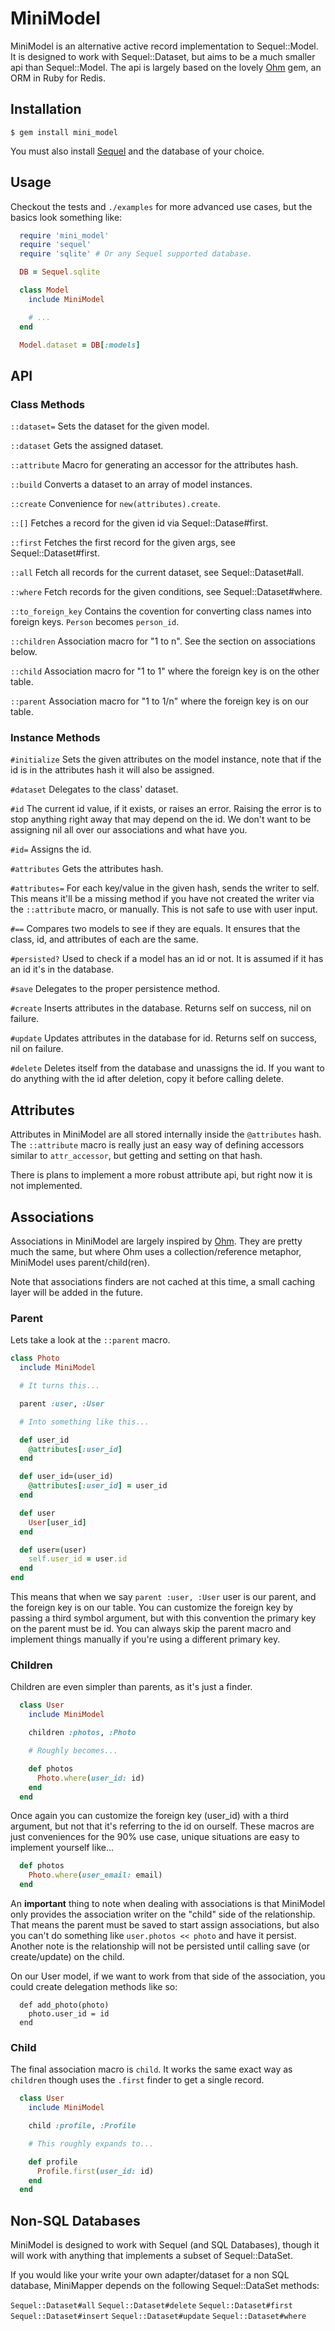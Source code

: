 # MiniModel

MiniModel is an alternative active record implementation to Sequel::Model.
It is designed to work with Sequel::Dataset, but aims to be a much smaller api
than Sequel::Model. The api is largely based on the lovely [Ohm][ohm] gem,
an ORM in Ruby for Redis.

## Installation

`$ gem install mini_model`

You must also install [Sequel][sequel] and the database of your choice.

## Usage

Checkout the tests and `./examples` for more advanced use cases,
but the basics look something like:

```ruby
  require 'mini_model'
  require 'sequel'
  require 'sqlite' # Or any Sequel supported database.

  DB = Sequel.sqlite

  class Model
    include MiniModel

    # ...
  end

  Model.dataset = DB[:models]
```

## API

### Class Methods

`::dataset=` Sets the dataset for the given model.

`::dataset` Gets the assigned dataset.

`::attribute` Macro for generating an accessor for the attributes hash.

`::build` Converts a dataset to an array of model instances.

`::create` Convenience for `new(attributes).create`.

`::[]` Fetches a record for the given id via Sequel::Datase#first.

`::first` Fetches the first record for the given args, see Sequel::Dataset#first.

`::all` Fetch all records for the current dataset, see Sequel::Dataset#all.

`::where` Fetch records for the given conditions, see Sequel::Dataset#where.

`::to_foreign_key` Contains the covention for converting class names into foreign keys.
`Person` becomes `person_id`.

`::children` Association macro for "1 to n". See the section on associations below.

`::child` Association macro for "1 to 1" where the foreign key is on the other table.

`::parent` Association macro for "1 to 1/n" where the foreign key is on our table.

### Instance Methods

`#initialize` Sets the given attributes on the model instance, note that if the id
is in the attributes hash it will also be assigned.

`#dataset` Delegates to the class' dataset.

`#id` The current id value, if it exists, or raises an error.
Raising the error is to stop anything right away that may depend on the id.
We don't want to be assigning nil all over our associations and what have you.

`#id=` Assigns the id.

`#attributes` Gets the attributes hash.

`#attributes=` For each key/value in the given hash, sends the writer to self.
This means it'll be a missing method if you have not created the writer via the
`::attribute` macro, or manually. This is not safe to use with user input.

`#==` Compares two models to see if they are equals. It ensures that the class,
id, and attributes of each are the same.

`#persisted?` Used to check if a model has an id or not. It is assumed if
it has an id it's in the database.

`#save` Delegates to the proper persistence method.

`#create` Inserts attributes in the database. Returns self on success, nil
on failure.

`#update` Updates attributes in the database for id. Returns self on success,
nil on failure.

`#delete` Deletes itself from the database and unassigns the id. If you want
to do anything with the id after deletion, copy it before calling delete.

## Attributes

Attributes in MiniModel are all stored internally inside the `@attributes` hash.
The `::attribute` macro is really just an easy way of defining accessors
similar to `attr_accessor`, but getting and setting on that hash.

There is plans to implement a more robust attribute api,
but right now it is not implemented.

## Associations

Associations in MiniModel are largely inspired by [Ohm][ohm].
They are pretty much the same, but where Ohm uses a collection/reference metaphor,
MiniModel uses parent/child(ren).

Note that associations finders are not cached at this time, a small caching
layer will be added in the future.

### Parent

Lets take a look at the `::parent` macro.

```ruby
class Photo
  include MiniModel

  # It turns this...

  parent :user, :User

  # Into something like this...

  def user_id
    @attributes[:user_id]
  end

  def user_id=(user_id)
    @attributes[:user_id] = user_id
  end

  def user
    User[user_id]
  end

  def user=(user)
    self.user_id = user.id
  end
end
```

This means that when we say `parent :user, :User` user is our parent, and the foreign
key is on our table. You can customize the foreign key by passing a third symbol argument,
but with this convention the primary key on the parent must be id. You can always
skip the parent macro and implement things manually if you're using a different
primary key.

### Children

Children are even simpler than parents, as it's just a finder.

```ruby
  class User
    include MiniModel

    children :photos, :Photo

    # Roughly becomes...

    def photos
      Photo.where(user_id: id)
    end
  end
```

Once again you can customize the foreign key (user_id) with a third argument,
but not that it's referring to the id on ourself. These macros are just
conveniences for the 90% use case, unique situations are easy to implement
yourself like...

```ruby
  def photos
    Photo.where(user_email: email)
  end
```

An **important** thing to note when dealing with associations is that MiniModel
only provides the association writer on the "child" side of the relationship. That
means the parent must be saved to start assign associations, but also you can't do
something like `user.photos << photo` and have it persist. Another note is the relationship
will not be persisted until calling save (or create/update) on the child.

On our User model, if we want to work from that side of the association, you could
create delegation methods like so:

```
  def add_photo(photo)
    photo.user_id = id
  end
```

### Child

The final association macro is `child`. It works the same exact way as
`children` though uses the `.first` finder to get a single record.

```ruby
  class User
    include MiniModel

    child :profile, :Profile

    # This roughly expands to...

    def profile
      Profile.first(user_id: id)
    end
  end
```

## Non-SQL Databases

MiniModel is designed to work with Sequel (and SQL Databases),
though it will work with anything that implements a subset of Sequel::DataSet.

If you would like your write your own adapter/dataset for a non SQL database,
MiniMapper depends on the following Sequel::DataSet methods:

`Sequel::Dataset#all`
`Sequel::Dataset#delete`
`Sequel::Dataset#first`
`Sequel::Dataset#insert`
`Sequel::Dataset#update`
`Sequel::Dataset#where`

[ohm]: http://github.com/soveran/ohm
[sequel]: https://github.com/jeremyevans/sequel

